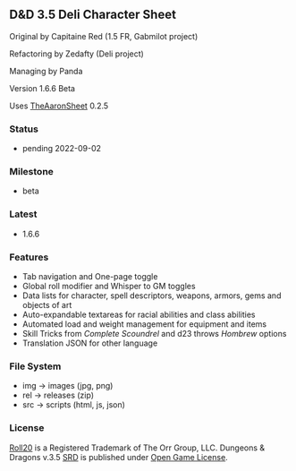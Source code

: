   ## D&D 3.5 Deli Character Sheet

  Original by Capitaine Red (1.5 FR, Gabmilot project)

  Refactoring by Zedafty (Deli project)

  Managing by Panda

  Version 1.6.6 Beta

  Uses [TheAaronSheet](https://github.com/shdwjk/TheAaronSheet) 0.2.5

  ### Status

  * pending 2022-09-02

  ### Milestone

  * beta

  ### Latest

  * 1.6.6

  ### Features

  * Tab navigation and One-page toggle
  * Global roll modifier and Whisper to GM toggles
  * Data lists for character, spell descriptors, weapons, armors, gems and objects of art
  * Auto-expandable textareas for racial abilities and class abilities
  * Automated load and weight management for equipment and items
  * Skill Tricks from *Complete Scoundrel* and d23 throws *Hombrew* options
  * Translation JSON for other language

  ### File System

  * img -> images (jpg, png)
  * rel -> releases (zip)
  * src -> scripts (html, js, json)

  ### License

  [Roll20](https://roll20.net/) is a Registered Trademark of The Orr Group, LLC.
  Dungeons & Dragons v.3.5 [SRD](https://en.wikipedia.org/wiki/System_Reference_Document) is published under [Open Game License](https://en.wikipedia.org/wiki/Open_Game_License).
